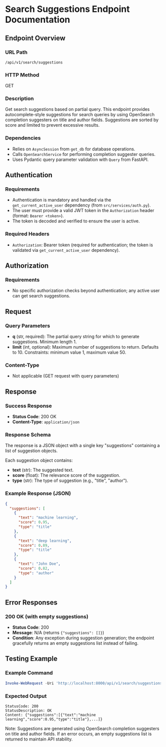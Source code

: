 # Search Suggestions Endpoint Documentation

## Endpoint Overview

### URL Path
`/api/v1/search/suggestions`

### HTTP Method
GET

### Description
Get search suggestions based on partial query. This endpoint provides autocomplete-style suggestions for search queries by using OpenSearch completion suggesters on title and author fields. Suggestions are sorted by score and limited to prevent excessive results.

### Dependencies
- Relies on `AsyncSession` from `get_db` for database operations.
- Calls `OpenSearchService` for performing completion suggester queries.
- Uses Pydantic query parameter validation with `Query` from FastAPI.

## Authentication

### Requirements
- Authentication is mandatory and handled via the `get_current_active_user` dependency (from `src/services/auth.py`).
- The user must provide a valid JWT token in the `Authorization` header (format: `Bearer <token>`).
- The token is decoded and verified to ensure the user is active.

### Required Headers
- `Authorization`: Bearer token (required for authentication; the token is validated via `get_current_active_user` dependency).

## Authorization

### Requirements
- No specific authorization checks beyond authentication; any active user can get search suggestions.

## Request

### Query Parameters
- **q** (str, required): The partial query string for which to generate suggestions. Minimum length 1.
- **limit** (int, optional): Maximum number of suggestions to return. Defaults to 10. Constraints: minimum value 1, maximum value 50.

### Content-Type
- Not applicable (GET request with query parameters)

## Response

### Success Response
- **Status Code**: 200 OK
- **Content-Type**: `application/json`

### Response Schema
The response is a JSON object with a single key "suggestions" containing a list of suggestion objects.

Each suggestion object contains:
- **text** (str): The suggested text.
- **score** (float): The relevance score of the suggestion.
- **type** (str): The type of suggestion (e.g., "title", "author").

### Example Response (JSON)
```json
{
  "suggestions": [
    {
      "text": "machine learning",
      "score": 0.95,
      "type": "title"
    },
    {
      "text": "deep learning",
      "score": 0.89,
      "type": "title"
    },
    {
      "text": "John Doe",
      "score": 0.82,
      "type": "author"
    }
  ]
}
```

## Error Responses

### 200 OK (with empty suggestions)
- **Status Code**: 200
- **Message**: N/A (returns `{"suggestions": []}`)
- **Condition**: Any exception during suggestion generation; the endpoint gracefully returns an empty suggestions list instead of failing.

## Testing Example

### Example Command
```powershell
Invoke-WebRequest -Uri 'http://localhost:8000/api/v1/search/suggestions?q=machine&limit=10' -Method GET -Headers @{Authorization="Bearer eyJhbGciOiJIUzI1NiIsInR5cCI6IkpXVCJ9.eyJzdWIiOiJhZG1pbiIsImV4cCI6MTc1ODg3MDc4OH0.GrXDnxCPAYJxm3rG33_0bP3hMJXTu5FX68uHHF1WV1I"}
```

### Expected Output
```
StatusCode: 200
StatusDescription: OK
Content: {"suggestions":[{"text":"machine learning","score":0.95,"type":"title"},...]}
```

Note: Suggestions are generated using OpenSearch completion suggesters on title and author fields. If an error occurs, an empty suggestions list is returned to maintain API stability.